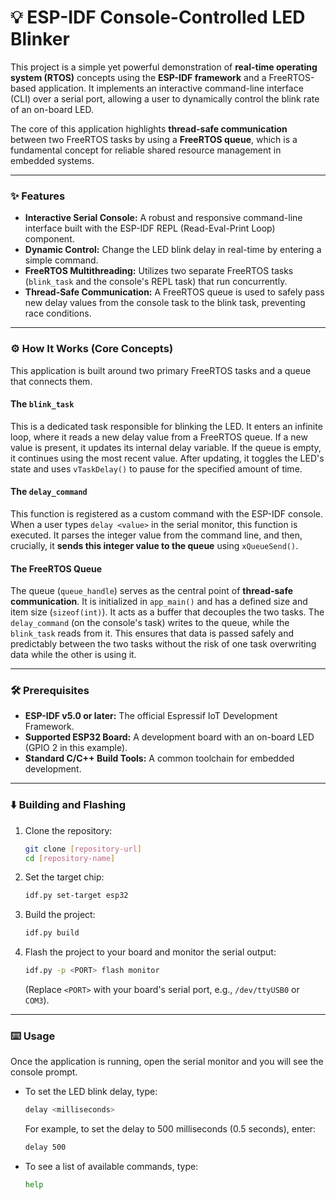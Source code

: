 # 💡 ESP-IDF Console-Controlled LED Blinker

This project is a simple yet powerful demonstration of **real-time operating system (RTOS)** concepts using the **ESP-IDF framework** and a FreeRTOS-based application. It implements an interactive command-line interface (CLI) over a serial port, allowing a user to dynamically control the blink rate of an on-board LED.

The core of this application highlights **thread-safe communication** between two FreeRTOS tasks by using a **FreeRTOS queue**, which is a fundamental concept for reliable shared resource management in embedded systems.

***

### ✨ Features

* **Interactive Serial Console:** A robust and responsive command-line interface built with the ESP-IDF REPL (Read-Eval-Print Loop) component.
* **Dynamic Control:** Change the LED blink delay in real-time by entering a simple command.
* **FreeRTOS Multithreading:** Utilizes two separate FreeRTOS tasks (`blink_task` and the console's REPL task) that run concurrently.
* **Thread-Safe Communication:** A FreeRTOS queue is used to safely pass new delay values from the console task to the blink task, preventing race conditions.

***

### ⚙️ How It Works (Core Concepts)

This application is built around two primary FreeRTOS tasks and a queue that connects them.

#### The `blink_task`

This is a dedicated task responsible for blinking the LED. It enters an infinite loop, where it reads a new delay value from a FreeRTOS queue. If a new value is present, it updates its internal delay variable. If the queue is empty, it continues using the most recent value. After updating, it toggles the LED's state and uses `vTaskDelay()` to pause for the specified amount of time.

#### The `delay_command`

This function is registered as a custom command with the ESP-IDF console. When a user types `delay <value>` in the serial monitor, this function is executed. It parses the integer value from the command line, and then, crucially, it **sends this integer value to the queue** using `xQueueSend()`.

#### The FreeRTOS Queue

The queue (`queue_handle`) serves as the central point of **thread-safe communication**. It is initialized in `app_main()` and has a defined size and item size (`sizeof(int)`). It acts as a buffer that decouples the two tasks. The `delay_command` (on the console's task) writes to the queue, while the `blink_task` reads from it. This ensures that data is passed safely and predictably between the two tasks without the risk of one task overwriting data while the other is using it.

***

### 🛠️ Prerequisites

* **ESP-IDF v5.0 or later:** The official Espressif IoT Development Framework.
* **Supported ESP32 Board:** A development board with an on-board LED (GPIO 2 in this example).
* **Standard C/C++ Build Tools:** A common toolchain for embedded development.

***

### ⬇️ Building and Flashing

1.  Clone the repository:
    ```sh
    git clone [repository-url]
    cd [repository-name]
    ```
2.  Set the target chip:
    ```sh
    idf.py set-target esp32
    ```
3.  Build the project:
    ```sh
    idf.py build
    ```
4.  Flash the project to your board and monitor the serial output:
    ```sh
    idf.py -p <PORT> flash monitor
    ```
    (Replace `<PORT>` with your board's serial port, e.g., `/dev/ttyUSB0` or `COM3`).

***

### ⌨️ Usage

Once the application is running, open the serial monitor and you will see the console prompt.

* To set the LED blink delay, type:
    ```sh
    delay <milliseconds>
    ```
    For example, to set the delay to 500 milliseconds (0.5 seconds), enter:
    ```sh
    delay 500
    ```
* To see a list of available commands, type:
    ```sh
    help
    ```

